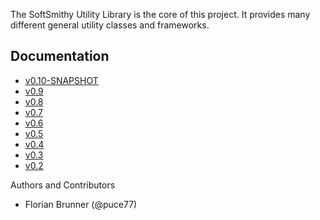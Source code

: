 The SoftSmithy Utility Library is the core of this project. It provides many different general utility classes and frameworks.

## Documentation
    
* [v0.10-SNAPSHOT](0.10-SNAPSHOT)
* [v0.9](0.9)
* [v0.8](0.8)
* [v0.7](0.7)
* [v0.6](0.6)
* [v0.5](0.5/docs)
* [v0.4](0.4/docs)
* [v0.3](0.3/docs)
* [v0.2](0.2/docs)

Authors and Contributors

* Florian Brunner (@puce77)

